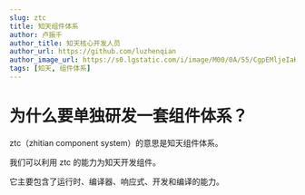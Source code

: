 ```yaml
---
slug: ztc
title: 知天组件体系
author: 卢振千
author_title: 知天核心开发人员
author_url: https://github.com/luzhenqian
author_image_url: https://s0.lgstatic.com/i/image/M00/0A/55/CgpEMljeIaKAaj4jAADj8ZE-Ce4092.jpg
tags: [知天, 组件体系]
---
```


# 为什么要单独研发一套组件体系？

ztc（zhitian component system）的意思是知天组件体系。

我们可以利用 ztc 的能力为知天开发组件。

它主要包含了运行时、编译器、响应式、开发和编译的能力。
